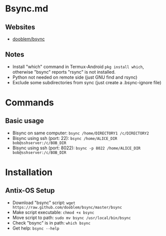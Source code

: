 # Bsync.md

## Websites
* [dooblem/bsync](https://github.com/dooblem/bsync)

## Notes
* Install "which" command in Termux-Android `pkg install which`, otherwise "bsync" reports "rsync" is not installed.
* Python not needed on remote side (just GNU find and rsync)
* Exclude some subdirectories from sync (just create a .bsync-ignore file)

# Commands

## Basic usage
* Bisync on same computer: `bsync /home/DIRECTORY1 /c/DIRECTORY2`
* Bisync using ssh (port: 22): `bsync /home/ALICE_DIR  bob@sshserver:/c/BOB_DIR`
* Bisync using ssh (port: 8022): `bsync -p 8022 /home/ALICE_DIR  bob@sshserver:/c/BOB_DIR`

# Installation

## Antix-OS Setup
* Download "bsync" script: `wget https://raw.github.com/dooblem/bsync/master/bsync`
* Make script executable: `chmod +x bsync`
* Move script to path: `sudo mv bsync /usr/local/bin/bsync`
* Check "bsync" is in path: `which bsync`
* Get help: `bsync --help`
